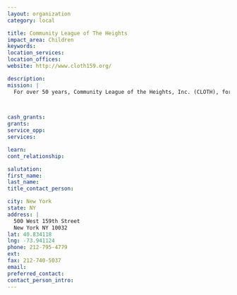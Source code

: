 ```yaml
---
layout: organization
category: local

title: Community League of The Heights
impact_area: Children
keywords: 
location_services: 
location_offices: 
website: http://www.cloth159.org/

description: 
mission: |
  For over 50 years, Community League of the Heights, Inc. (CLOTH), formerly Community League of West 159th Street has been dedicated to improving the quality of life for residents of the southern Washington Heights area. Their mission encompasses advocacy, organizing and provision of services as they relate to decent, affordable housing, education, health, youth services and neighborhood improvement. Their enduring philosophy is: our doors are always open to neighbors in need. In the area of housing and community renewal, CLOTH owns and manages 19 buildings, housing over 500 tenants. Housing programs include the Low-Income Housing Tax Credit Program, Neighborhood Redevelopment Program and public/private partnerships. Because of the holistic nature of CLOTH, its tenants receive services such as after school programs, family planning services and economic development initiatives. 

  

cash_grants: 
grants: 
service_opp: 
services: 

learn: 
cont_relationship: 

salutation: 
first_name: 
last_name: 
title_contact_person: 

city: New York
state: NY
address: |
  500 West 159th Street     
  New York NY 10032
lat: 40.834118
lng: -73.941124
phone: 212-795-4779
ext: 
fax: 212-740-5037
email: 
preferred_contact: 
contact_person_intro: 
---
```

